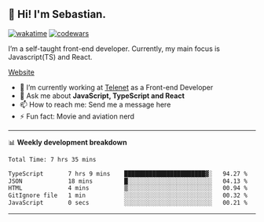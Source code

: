 ## 👋 Hi! I'm Sebastian.

[![wakatime](https://wakatime.com/badge/user/df0036c6-328a-4a39-be9b-e49417ed22a1.svg)](https://wakatime.com/@df0036c6-328a-4a39-be9b-e49417ed22a1)
[![codewars](https://www.codewars.com/users/sebavuye/badges/small)](https://www.codewars.com/users/sebavuye)

I’m a self-taught front-end developer. Currently, my main focus is Javascript(TS) and React.

[Website](https://sebastianvuye.be)

- 🔭 I’m currently working at [Telenet](https://telenet.be/) as a Front-end Developer
- 💬 Ask me about **JavaScript, TypeScript and React**
- 📫 How to reach me: Send me a message here
- ⚡ Fun fact: Movie and aviation nerd

-------

📊 **Weekly development breakdown**

<!--START_SECTION:waka-->

```txt
Total Time: 7 hrs 35 mins

TypeScript       7 hrs 9 mins    ███████████████████████▓░   94.27 %
JSON             18 mins         █░░░░░░░░░░░░░░░░░░░░░░░░   04.13 %
HTML             4 mins          ▒░░░░░░░░░░░░░░░░░░░░░░░░   00.94 %
GitIgnore file   1 min           ░░░░░░░░░░░░░░░░░░░░░░░░░   00.32 %
JavaScript       0 secs          ░░░░░░░░░░░░░░░░░░░░░░░░░   00.21 %
```

<!--END_SECTION:waka-->
-------
